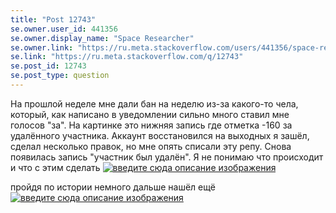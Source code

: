```yaml
---
title: "Post 12743"
se.owner.user_id: 441356
se.owner.display_name: "Space Researcher"
se.owner.link: "https://ru.meta.stackoverflow.com/users/441356/space-researcher"
se.link: "https://ru.meta.stackoverflow.com/q/12743"
se.post_id: 12743
se.post_type: question
---
```

<p>На прошлой неделе мне дали бан на неделю из-за какого-то чела, который, как написано в уведомлении сильно много ставил мне голосов &quot;за&quot;. На картинке это нижняя запись где отметка -160 за удалённого участника. Аккаунт восстановился на выходных я зашёл, сделал несколько правок, но мне опять списали эту репу. Снова появилась запись &quot;участник был удалён&quot;. Я не понимаю что происходит и что с этим сделать
<a href="https://i.stack.imgur.com/76kfX.png" rel="nofollow noreferrer"><img src="https://i.stack.imgur.com/76kfX.png" alt="введите сюда описание изображения" /></a></p>
<p>пройдя по истории немного дальше нашёл ещё
<a href="https://i.stack.imgur.com/dT7G2.png" rel="nofollow noreferrer"><img src="https://i.stack.imgur.com/dT7G2.png" alt="введите сюда описание изображения" /></a></p>
